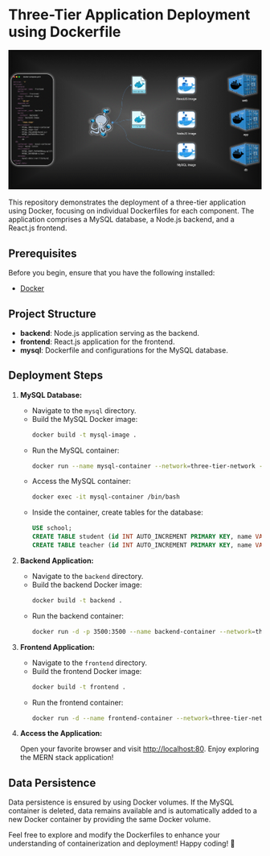 # Three-Tier Application Deployment using Dockerfile


![Architecture](assets/Infra.gif)

This repository demonstrates the deployment of a three-tier application using Docker, focusing on individual Dockerfiles for each component. The application comprises a MySQL database, a Node.js backend, and a React.js frontend.

## Prerequisites

Before you begin, ensure that you have the following installed:

- [Docker](https://www.docker.com/get-started)
  
## Project Structure

- **backend**: Node.js application serving as the backend.
- **frontend**: React.js application for the frontend.
- **mysql**: Dockerfile and configurations for the MySQL database.

## Deployment Steps

1. **MySQL Database:**

   - Navigate to the `mysql` directory.
   - Build the MySQL Docker image:
     ```bash
     docker build -t mysql-image .
     ```
   - Run the MySQL container:
     ```bash
     docker run --name mysql-container --network=three-tier-network -p 3306:3306 -v mysql-data:/var/lib/mysql -d mysql-image
     ```
   - Access the MySQL container:
     ```bash
     docker exec -it mysql-container /bin/bash
     ```
   - Inside the container, create tables for the database:
     ```sql
     USE school;
     CREATE TABLE student (id INT AUTO_INCREMENT PRIMARY KEY, name VARCHAR(40), roll_number INT, class VARCHAR(16));
     CREATE TABLE teacher (id INT AUTO_INCREMENT PRIMARY KEY, name VARCHAR(40), subject VARCHAR(40), class VARCHAR(16));
     ```

2. **Backend Application:**

   - Navigate to the `backend` directory.
   - Build the backend Docker image:
     ```bash
     docker build -t backend .
     ```
   - Run the backend container:
     ```bash
     docker run -d -p 3500:3500 --name backend-container --network=three-tier-network backend
     ```

3. **Frontend Application:**

   - Navigate to the `frontend` directory.
   - Build the frontend Docker image:
     ```bash
     docker build -t frontend .
     ```
   - Run the frontend container:
     ```bash
     docker run -d --name frontend-container --network=three-tier-network -p 80:80 frontend
     ```

4. **Access the Application:**

   Open your favorite browser and visit [http://localhost:80](http://localhost:80). Enjoy exploring the MERN stack application!

## Data Persistence

Data persistence is ensured by using Docker volumes. If the MySQL container is deleted, data remains available and is automatically added to a new Docker container by providing the same Docker volume.

Feel free to explore and modify the Dockerfiles to enhance your understanding of containerization and deployment! Happy coding! 🚀